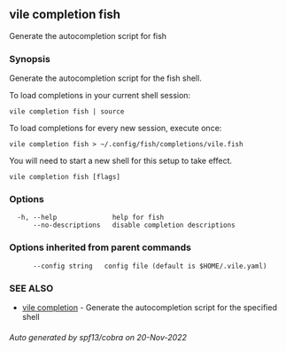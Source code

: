 ## vile completion fish

Generate the autocompletion script for fish

### Synopsis

Generate the autocompletion script for the fish shell.

To load completions in your current shell session:

	vile completion fish | source

To load completions for every new session, execute once:

	vile completion fish > ~/.config/fish/completions/vile.fish

You will need to start a new shell for this setup to take effect.


```
vile completion fish [flags]
```

### Options

```
  -h, --help              help for fish
      --no-descriptions   disable completion descriptions
```

### Options inherited from parent commands

```
      --config string   config file (default is $HOME/.vile.yaml)
```

### SEE ALSO

* [vile completion](vile_completion.md)	 - Generate the autocompletion script for the specified shell

###### Auto generated by spf13/cobra on 20-Nov-2022
